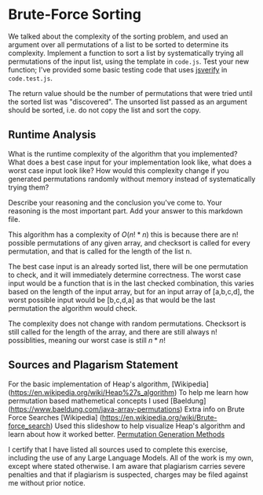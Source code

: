# Brute-Force Sorting

We talked about the complexity of the sorting problem, and used an argument over
all permutations of a list to be sorted to determine its complexity. Implement
a function to sort a list by systematically trying all permutations of the input
list, using the template in `code.js`. Test your new function; I've provided
some basic testing code that uses [jsverify](https://jsverify.github.io/) in
`code.test.js`.

The return value should be the number of permutations that were tried until the
sorted list was "discovered". The unsorted list passed as an argument should be
sorted, i.e. do not copy the list and sort the copy.

## Runtime Analysis

What is the runtime complexity of the algorithm that you implemented? What does
a best case input for your implementation look like, what does a worst case
input look like? How would this complexity change if you generated permutations
randomly without memory instead of systematically trying them?

Describe your reasoning and the conclusion you've come to. Your reasoning is the
most important part. Add your answer to this markdown file.

This algorithm has a complexity of $O(n!*n)$ this is because there are n! possible permutations of any given array, and checksort is called for every permutation, and that is called for the length of the list n. 

The best case input is an already sorted list, there will be one permutation to check, and it will immediately determine correctness.
The worst case input would be a function that is in the last checked combination, this varies based on the length of the input array, but for an input array of [a,b,c,d], the worst possible input would be [b,c,d,a] as that would be the last permutation the algorithm would check.

The complexity does not change with random permutations. Checksort is still called for the length of the array, and there are still always n! possiblities, meaning our worst case is still $n*n!$

## Sources and Plagarism Statement

For the basic implementation of Heap's algorithm, [Wikipedia] (https://en.wikipedia.org/wiki/Heap%27s_algorithm)
To help me learn how permutation based mathemetical concepts I used [Baeldung] (https://www.baeldung.com/java-array-permutations)
Extra info on Brute Force Searches [Wikipedia] (https://en.wikipedia.org/wiki/Brute-force_search)
Used this slideshow to help visualize Heap's algorithm and learn about how it worked better. [Permutation Generation Methods](https://sedgewick.io/wp-content/uploads/2022/03/2002PermGeneration.pdf)

I certify that I have listed all sources used to complete this exercise, including the use of any Large Language Models. All of the work is my own, except where stated otherwise. I am aware that plagiarism carries severe penalties and that if plagiarism is suspected, charges may be filed against me without prior notice.
